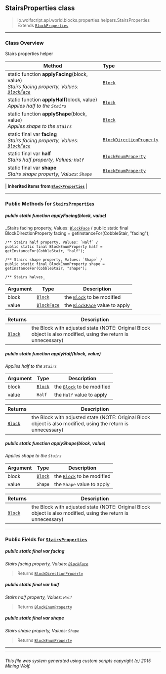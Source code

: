 ## StairsProperties __class__

>io.wolfscript.api.world.blocks.properties.helpers.StairsProperties
>Extends [`BlockProperties`](BlockProperties.md)

---

### Class Overview

Stairs properties helper

Method | Type   
--- | :--- 
static function __applyFacing__(block, value) <br> _Stairs facing property, Values: [`BlockFace`](../../BlockFace.md)_ | [`Block`](../../Block.md)
static function __applyHalf__(block, value) <br> _Applies half to the `Stairs`_ | [`Block`](../../Block.md)
static function __applyShape__(block, value) <br> _Applies shape to the `Stairs`_ | [`Block`](../../Block.md)
static final var __facing__ <br> _Stairs facing property, Values: [`BlockFace`](../../BlockFace.md)_ | [`BlockDirectionProperty`](../BlockDirectionProperty.md)
static final var __half__ <br> _Stairs half property, Values: `Half`_ | [`BlockEnumProperty`](../BlockEnumProperty.md)
static final var __shape__ <br> _Stairs shape property, Values: `Shape`_ | [`BlockEnumProperty`](../BlockEnumProperty.md)
 |
__Inherited items from [`BlockProperties`](BlockProperties.md)__ |





---


### Public Methods for [`StairsProperties`](StairsProperties.md)

##### <a id='applyfacing'></a>public static function __applyFacing__(block, value)

_Stairs facing property, Values: [`BlockFace`](../../BlockFace.md) /
    public static final BlockDirectionProperty facing = getInstanceFor(CobbleStair, "facing");

    /** Stairs half property, Values: `Half` /
    public static final BlockEnumProperty half = getInstanceFor(CobbleStair, "half");

    /** Stairs shape property, Values: `Shape` /
    public static final BlockEnumProperty shape = getInstanceFor(CobbleStair, "shape");

    /** Stairs halves_

Argument | Type | Description  
--- | --- | --- 
block | [`Block`](../../Block.md) | the [`Block`](../../Block.md) to be modified
value | [`BlockFace`](../../BlockFace.md) | the [`BlockFace`](../../BlockFace.md) value to apply

Returns | Description
--- | --- 
[`Block`](../../Block.md) | the Block with adjusted state (NOTE: Original Block object is also modified, using the return is unnecessary)


##### <a id='applyhalf'></a>public static function __applyHalf__(block, value)

_Applies half to the `Stairs`_

Argument | Type | Description  
--- | --- | --- 
block | [`Block`](../../Block.md) | the [`Block`](../../Block.md) to be modified
value | `Half` | the `Half` value to apply

Returns | Description
--- | --- 
[`Block`](../../Block.md) | the Block with adjusted state (NOTE: Original Block object is also modified, using the return is unnecessary)


##### <a id='applyshape'></a>public static function __applyShape__(block, value)

_Applies shape to the `Stairs`_

Argument | Type | Description  
--- | --- | --- 
block | [`Block`](../../Block.md) | the [`Block`](../../Block.md) to be modified
value | `Shape` | the `Shape` value to apply

Returns | Description
--- | --- 
[`Block`](../../Block.md) | the Block with adjusted state (NOTE: Original Block object is also modified, using the return is unnecessary)


---

### Public Fields for [`StairsProperties`](StairsProperties.md)

##### <a id='facing'></a>public static final var __facing__

_Stairs facing property, Values: [`BlockFace`](../../BlockFace.md)_

>Returns
>  [`BlockDirectionProperty`](../BlockDirectionProperty.md)

##### <a id='half'></a>public static final var __half__

_Stairs half property, Values: `Half`_

>Returns
>  [`BlockEnumProperty`](../BlockEnumProperty.md)

##### <a id='shape'></a>public static final var __shape__

_Stairs shape property, Values: `Shape`_

>Returns
>  [`BlockEnumProperty`](../BlockEnumProperty.md)

---


---


###### This file was system generated using custom scripts copyright (c) 2015 Mining Wolf.
	

